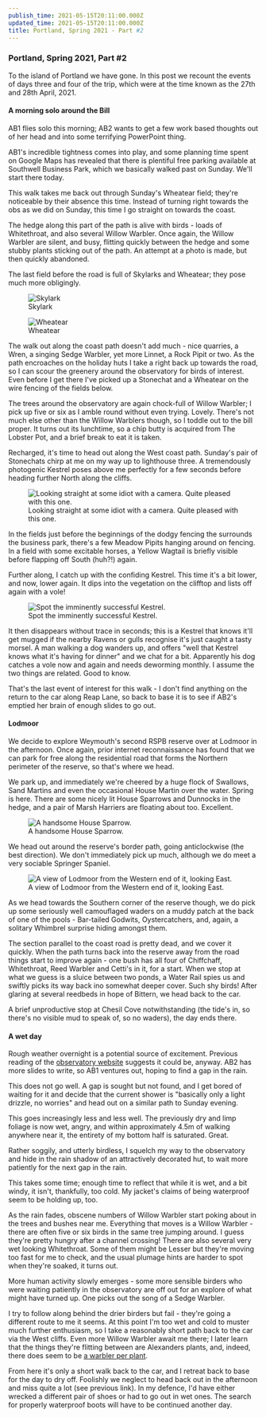 ```yaml
---
publish_time: 2021-05-15T20:11:00.000Z
updated_time: 2021-05-15T20:11:00.000Z
title: Portland, Spring 2021 - Part #2 
---
```


### Portland, Spring 2021, Part #2

To the island of Portland we have gone. In this post we recount the events
of days three and four of the trip, which were at the time known as the 27th
and 28th April, 2021.

#### A morning solo around the Bill

AB1 flies solo this morning; AB2 wants to get a few work based
thoughts out of her head and into some terrifying PowerPoint thing.

AB1's incredible tightness comes into play, and some
planning time spent on Google Maps has revealed that there is
plentiful free parking available at Southwell Business Park, which we
basically walked past on Sunday. We'll start there today.

This walk takes me back out through Sunday's Wheatear field; they're
noticeable by their absence this time. Instead of turning right
towards the obs as we did on Sunday, this time I go straight on
towards the coast.

The hedge along this part of the path is alive with birds - loads of
Whitethroat, and also several Willow Warbler. Once again, the Willow
Warbler are silent, and busy, flitting quickly between the hedge and
some stubby plants sticking out of the path. An attempt at a photo is
made, but then quickly abandoned.

The last field before the road is full of Skylarks and Wheatear; they pose
much more obligingly.

<figure class="figure">
    <img
        src="skylark.png"
        class="figure-img img-fluid rounded"
        alt="Skylark"/>
    <figcaption class="figure-caption text-center">
        Skylark
    </figcaption>
</figure>

<figure class="figure">
    <img
        src="wheatear.png"
        class="figure-img img-fluid rounded"
        alt="Wheatear"/>
    <figcaption class="figure-caption text-center">
        Wheatear
    </figcaption>
</figure>

The walk out along the coast path doesn't add much - nice quarries, a
Wren, a singing Sedge Warbler, yet more Linnet, a Rock Pipit or
two. As the path encroaches on the holiday huts I take a right back up
towards the road, so I can scour the greenery around the observatory
for birds of interest. Even before I get there I've picked up a
Stonechat and a Wheatear on the wire fencing of the fields below.

The trees around the observatory are again chock-full of Willow
Warbler; I pick up five or six as I amble round without even
trying. Lovely. There's not much else other than the Willow Warblers
though, so I toddle out to the bill proper. It turns out its
lunchtime, so a chip butty is acquired from The Lobster Pot, and a
brief break to eat it is taken.

Recharged, it's time to head out along the West coast path. Sunday's
pair of Stonechats chirp at me on my way up to lighthouse three. A
tremendously photogenic Kestrel poses above me perfectly for a few
seconds before heading further North along the cliffs.

<figure class="figure">
    <img
        src="kestrel-phwoar.png"
        class="figure-img img-fluid rounded"
        alt="Looking straight at some idiot with a camera. Quite pleased with
         this one."/>
    <figcaption class="figure-caption text-center">
        Looking straight at some idiot with a camera. Quite pleased with this one.
    </figcaption>
</figure>

In the fields just before the beginnings of the dodgy fencing the
surrounds the business park, there's a few Meadow Pipits hanging
around on fencing. In a field with some excitable horses, a Yellow
Wagtail is briefly visible before flapping off South (huh?!) again.

Further along, I catch up with the confiding Kestrel. This time it's a
bit lower, and now, lower again. It dips into the vegetation on the
clifftop and lists off again with a vole! 

<figure class="figure">
    <img
        src="kestrel-tail.png"
        class="figure-img img-fluid rounded"
        alt="Spot the imminently successful Kestrel."/>
    <figcaption class="figure-caption text-center">
        Spot the imminently successful Kestrel.
    </figcaption>
</figure>

It then disappears without trace in seconds; this is a Kestrel that knows it'll
get mugged if the nearby Ravens or gulls recognise it's just caught a tasty
morsel. A man walking a dog wanders up, and offers "well that Kestrel knows
what it's having for dinner" and we chat for a bit. Apparently his dog
catches a vole now and again and needs deworming monthly. I assume the two
things are related. Good to know. 

That's the last event of interest for this walk - I don't find
anything on the return to the car along Reap Lane, so back to
base it is to see if AB2's emptied her brain of enough slides to go out.

#### Lodmoor

We decide to explore Weymouth's second RSPB reserve over at Lodmoor in
the afternoon. Once again, prior internet reconnaissance has found
that we can park for free along the residential road that forms the
Northern perimeter of the reserve, so that's where we head.

We park up, and immediately we're cheered by a huge flock of Swallows,
Sand Martins and even the occasional House Martin over the
water. Spring is here. There are some nicely lit House Sparrows and
Dunnocks in the hedge, and a pair of Marsh Harriers are floating
about too. Excellent.

<figure class="figure">
    <img
        src="house-sparrow.png"
        class="figure-img img-fluid rounded"
        alt="A handsome House Sparrow."/>
    <figcaption class="figure-caption text-center">
        A handsome House Sparrow.
    </figcaption>
</figure>

We head out around the reserve's border path, going anticlockwise (the
best direction). We don't immediately pick up much, although we do
meet a very sociable Springer Spaniel. 

<figure class="figure">
    <img
        src="lodmoor.png"
        class="figure-img img-fluid rounded"
        alt="A view of Lodmoor from the Western end of it, looking East."/>
    <figcaption class="figure-caption text-center">
        A view of Lodmoor from the Western end of it, looking East.
    </figcaption>
</figure>

As we head towards the Southern
corner of the reserve though, we do pick up some seriously well
camouflaged waders on a muddy patch at the back of one of the pools -
Bar-tailed Godwits, Oystercatchers, and, again, a solitary Whimbrel
surprise hiding amongst them.

The section parallel to the coast road is pretty dead, and we cover it
quickly. When the path turns back into the reserve away from the road
things start to improve again - one bush has all four of Chiffchaff,
Whitethroat, Reed Warbler and Cetti's in it, for a start. When we stop
at what we guess is a sluice between two ponds, a Water Rail spies us
and swiftly picks its way back ino somewhat deeper cover. Such shy
birds! After glaring at several reedbeds in hope of Bittern, we head
back to the car.

A brief unproductive stop at Chesil Cove notwithstanding (the tide's
in, so there's no visible mud to speak of, so no waders), the day ends
there.

#### A wet day

Rough weather overnight is a potential source of excitement. Previous
reading of the [observatory website](http://www.portlandbirdobs.com/)
suggests it could be, anyway. AB2 has more slides to write, so AB1
ventures out, hoping to find a gap in the rain.

This does not go well. A gap is sought but not found, and I get bored
of waiting for it and decide that the current shower is
"basically only a light drizzle, no worries" and head out on a
similar path to Sunday evening. 

This goes increasingly less and less well. The previously dry and limp
foliage is now wet, angry, and within approximately 4.5m of walking anywhere
near it, the entirety of my bottom half is saturated. Great.

Rather soggily, and utterly birdless, I squelch my way to the observatory and
hide in the rain shadow of an attractively decorated hut, to wait
more patiently for the next gap in the rain.

This takes some time; enough time to reflect that while it is wet, and
a bit windy, it isn't, thankfully, too cold. My jacket's claims of
being waterproof seem to be holding up, too.

As the rain fades, obscene numbers of Willow Warbler start poking
about in the trees and bushes near me. Everything that moves is a
Willow Warbler - there are often five or six birds in the same tree
jumping around. I guess they're pretty hungry after a channel
crossing! There are also several very wet looking Whitethroat. Some of
them might be Lesser but they're moving too fast for me to check, and the
usual plumage hints are harder to spot when they're soaked, it turns out. 

More human activity slowly emerges - some more sensible
birders who were waiting patiently in the observatory are
off out for an explore of what might have turned up. One picks out the
song of a Sedge Warbler.

I try to follow along behind the drier birders but fail - they're
going a different route to me it seems. At this point I'm too wet and
cold to muster much further enthusiasm, so I take a reasonably short
path back to the car via the West cliffs. Even more Willow Warbler
await me there; I later learn that the things they're flitting between
are Alexanders plants, and, indeed, there does seem to be [a warbler
per plant](http://www.portlandbirdobs.com/2021/04/28th-april.html).

From here it's only a short walk back to the car, and I retreat back
to base for the day to dry off. Foolishly we neglect to head back out
in the afternoon and miss quite a lot (see previous link). In my defence, I'd
have either wrecked a different pair of shoes or had to go out in wet ones.
The search for properly waterproof boots will have to be continued another
day.  